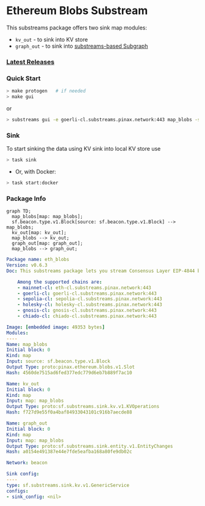 # Ethereum Blobs Substream
This substreams package offers two sink map modules:
- `kv_out` - to sink into KV store
- `graph_out` - to sink into [substreams-based Subgraph](../subgraph)

### [Latest Releases](https://github.com/pinax-network/eth-blobs/releases)

### Quick Start

```bash
> make protogen   # if needed
> make gui
```

or

```bash
> substreams gui -e goerli-cl.substreams.pinax.network:443 map_blobs -s -100
```

### Sink

To start sinking the data using KV sink into local KV store use
```bash
> task sink
```


- Or, with Docker:
```bash
> task start:docker
```



### Package Info

```mermaid
graph TD;
  map_blobs[map: map_blobs];
  sf.beacon.type.v1.Block[source: sf.beacon.type.v1.Block] --> map_blobs;
  kv_out[map: kv_out];
  map_blobs --> kv_out;
  graph_out[map: graph_out];
  map_blobs --> graph_out;
```

```yaml
Package name: eth_blobs
Version: v0.6.3
Doc: This substreams package lets you stream Consensus Layer EIP-4844 blobs with attached meta data.

    Among the supported chains are:
    - mainnet-cl: eth-cl.substreams.pinax.network:443
    - goerli-cl: goerli-cl.substreams.pinax.network:443
    - sepolia-cl: sepolia-cl.substreams.pinax.network:443
    - holesky-cl: holesky-cl.substreams.pinax.network:443
    - gnosis-cl: gnosis-cl.substreams.pinax.network:443
    - chiado-cl: chiado-cl.substreams.pinax.network:443

Image: [embedded image: 49353 bytes]
Modules:
----
Name: map_blobs
Initial block: 0
Kind: map
Input: source: sf.beacon.type.v1.Block
Output Type: proto:pinax.ethereum.blobs.v1.Slot
Hash: 4560de7515ad6fed377edc779d6eb7b889f7ac10

Name: kv_out
Initial block: 0
Kind: map
Input: map: map_blobs
Output Type: proto:sf.substreams.sink.kv.v1.KVOperations
Hash: f727d9e55f0a4baf84933043101c916b7aecde88

Name: graph_out
Initial block: 0
Kind: map
Input: map: map_blobs
Output Type: proto:sf.substreams.sink.entity.v1.EntityChanges
Hash: a0154e491387e44e7fde5eafba168a80fe9db02c

Network: beacon

Sink config:
----
type: sf.substreams.sink.kv.v1.GenericService
configs:
- sink_config: <nil>
```